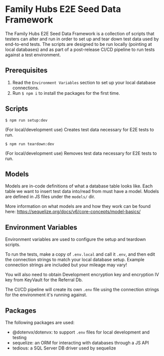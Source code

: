 # Family Hubs E2E Seed Data Framework

The Family Hubs E2E Seed Data Framework is a collection of scripts that testers can alter and run in order to set up and tear down test data used by end-to-end tests. The scripts are designed to be run locally (pointing at local databases) and as part of a post-release CI/CD pipeline to run tests against a test environment.

## Prerequisites

1. Read the `Environment Variables` section to set up your local database connections.
2. Run `$ npm i` to install the packages for the first time.

## Scripts

`$ npm run setup:dev`

(For local/development use) Creates test data necessary for E2E tests to run.

`$ npm run teardown:dev`

(For local/development use) Removes test data necessary for E2E tests to run.

## Models

Models are in-code definitions of what a database table looks like. Each table we want to insert test data into/read from must have a model. Models are defined in JS files under the `models/` dir.

More information on what models are and how they work can be found here: https://sequelize.org/docs/v6/core-concepts/model-basics/

## Environment Variables

Environment variables are used to configure the setup and teardown scripts.

To run the tests, make a copy of `.env.local` and call it `.env`, and then edit the connection strings to match your local database setup. Example connection strings are included but your mileage may vary!

You will also need to obtain Development encryption key and encryption IV key from KeyVault for the Referral Db.

The CI/CD pipeline will create its own `.env` file using the connection strings for the environment it's running against.

## Packages

The following packages are used:

- @dotenvx/dotenvx: to support `.env` files for local development and testing
- sequelize: an ORM for interacting with databases through a JS API
- tedious: a SQL Server DB driver used by sequelize
